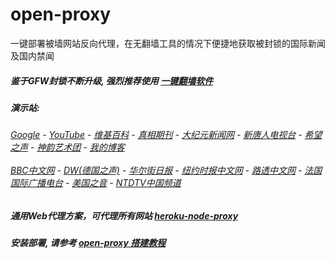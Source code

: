 # open-proxy
一键部署被墙网站反向代理，在无翻墙工具的情况下便捷地获取被封锁的国际新闻及国内禁闻

##### 鉴于GFW封锁不断升级, 强烈推荐使用 [一键翻墙软件](https://mysterious-hollows-52473.herokuapp.com/proxy/http://wujieliulan.com/)

#####  演示站:
######  [Google](https://mysterious-hollows-52473.herokuapp.com/proxy/https://www.google.com/search?q=425事件) - [YouTube](https://git.io/vxNPj) - [维基百科](https://mysterious-hollows-52473.herokuapp.com/proxy/https://zh.wikipedia.org/wiki/喬高-麥塔斯調查報告) - [真相期刊](https://mysterious-hollows-52473.herokuapp.com/proxy/http://qikan.minghui.org/display.aspx?category_id=3&zhuanti_id=2) - [大纪元新闻网](https://mysterious-hollows-52473.herokuapp.com/proxy/http://www.epochtimes.com/) - [新唐人电视台](https://mysterious-hollows-52473.herokuapp.com/proxy/http://www.ntdtv.com/) - [希望之声](https://mysterious-hollows-52473.herokuapp.com/proxy/http://soundofhope.org/) - [神韵艺术团](https://mysterious-hollows-52473.herokuapp.com/proxy/http://www.ntdtv.com/xtr/gb/prog673.html) - [我的博客](https://mysterious-hollows-52473.herokuapp.com/proxy/http://truth.atspace.eu/)<br/> <br/> [BBC中文网](https://mysterious-hollows-52473.herokuapp.com/proxy/http://www.bbc.com/zhongwen/simp) - [DW(德国之声)](https://mysterious-hollows-52473.herokuapp.com/proxy/http://www.dw.com/zh/在线报导/s-9058?&zhongwen=simp) - [华尔街日报](https://mysterious-hollows-52473.herokuapp.com/proxy/https://cn.wsj.com/zh-hans) - [纽约时报中文网](https://mysterious-hollows-52473.herokuapp.com/proxy/https://cn.nytimes.com/) - [路透中文网](https://mysterious-hollows-52473.herokuapp.com/proxy/https://cn.reuters.com/) - [法国国际广播电台](https://mysterious-hollows-52473.herokuapp.com/proxy/http://cn.rfi.fr/) - [美国之音](https://mysterious-hollows-52473.herokuapp.com/proxy/https://www.voachinese.com/) - [NTDTV中国频道](https://git.io/vxShq)

##### 通用Web代理方案，可代理所有网站 [heroku-node-proxy](https://github.com/gfw-breaker/heroku-node-proxy#--end--) 

##### 安装部署, 请参考 [open-proxy 搭建教程](https://github.com/gfw-breaker/open-proxy/wiki#open-proxy-%E6%90%AD%E5%BB%BA%E6%95%99%E7%A8%8B)

